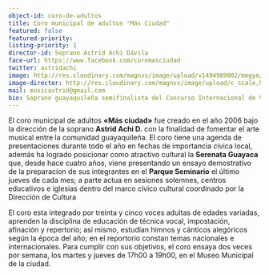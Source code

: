 ```yaml
---
object-id: coro-de-adultos
title: Coro municipal de adultos "Más Ciudad"
featured: false
featured-priority:
listing-priority: 1
director-id: Soprano Astrid Achi Dávila
face-url: https://www.facebook.com/coromasciudad
twitter: astridachi
image: http://res.cloudinary.com/magnvs/image/upload/v1494989002/mmgye/coro_adultos.jpg
image-director: http://res.cloudinary.com/magnvs/image/upload/c_scale,h_418/v1494988997/mmgye/achi.jpg
mail: musicastrid@gmail.com
bio: Soprano guayaquileña semifinalista del Concurso Internacional de Voces Luciano Pavarotti, New York (1995), segundo lugar en el Festival OTI Ecuador (1998), primer premio en el Festival de la Canción Libre, Egipto (2006).<br /><br />Ha recibido condecoraciones al mérito artístico y cultural otorgadas por el Congreso Nacional del Ecuador, el Ministerio de Educación y Cultura, la M. I. Municipalidad de Guayaquil y la Facultad de Filosofía Artes de la Universidad de Guayaquil; reconocimientos  internacionales como la Condecoración de la Gran Orden Martiana, Liceo Cubano de Miami; es miembro de honor de la Gran Fraternidad Universal de la Unión de los Pueblos de Moscú, Rusia; recibió las Llaves de la Ciudad de Miami, Estados Unidos.
---
```


El coro municipal de adultos **&laquo;Más ciudad&raquo;** fue creado en el año 2006 bajo la  dirección de la soprano **Astrid Achi D.** con la finalidad de fomentar el arte musical entre la comunidad guayaquileña.  El coro tiene una agenda de presentaciones durante todo el año en fechas de importancia cívica local, además ha logrado posicionar como atractivo cultural la **Serenata Guayaca** que, desde hace cuatro años, viene presentando un ensayo demostrativo de la preparacíon de sus integrantes en el **Parque Seminario** el último jueves de cada mes; a parte actua en sesiones solemnes, centros educativos e iglesias dentro del marco cívico cultural coordinado por la Dirección de Cultura

El coro esta integrado por treinta y cinco voces adultas de edades variadas, aprenden la disciplina de educación de técnica vocal, impostación, afinación y repertorio; así mismo, estudian himnos y cánticos alegóricos según la época del año; en el reportorio constan temas nacionales e internacionales. Para cumplir con sus objetivos, el coro ensaya dos veces por semana, los martes y jueves de 17h00 a 19h00, en el Museo Municipal de la ciudad.
